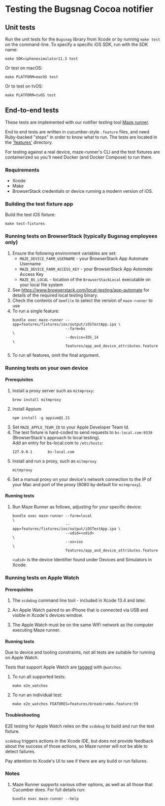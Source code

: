 # Testing the Bugsnag Cocoa notifier

## Unit tests

Run the unit tests for the `Bugsnag` library from Xcode or by running `make
test` on the command-line. To specify a specific iOS SDK, run with the SDK name:

    make SDK=iphonesimulator11.3 test

Or test on macOS:

    make PLATFORM=macOS test

Or to test on tvOS:

    make PLATFORM=tvOS test

## End-to-end tests

These tests are implemented with our notifier testing tool [Maze runner](https://github.com/bugsnag/maze-runner).

End to end tests are written in cucumber-style `.feature` files, and need Ruby-backed "steps" in order to know what to 
run. The tests are located in the ['features'](/features/) directory.

For testing against a real device, maze-runner's CLI and the test fixtures are containerized so you'll need Docker 
(and Docker Compose) to run them.

### Requirements

- Xcode
- Make
- BrowserStack credentials or device running a modern version of iOS.

### Building the test fixture app

Build the test iOS fixture:
 ```shell script
 make test-fixtures
 ```

### Running tests on BrowserStack (typically Bugsnag employees only)

1. Ensure the following environment variables are set:
    - `MAZE_DEVICE_FARM_USERNAME` - your BrowserStack App Automate Username
    - `MAZE_DEVICE_FARM_ACCESS_KEY` - your BrowserStack App Automate Access Key
    - `MAZE_BS_LOCAL` - location of the `BrowserStackLocal` executable on your local file system
2. See https://www.browserstack.com/local-testing/app-automate for details of the required local testing binary.
3. Check the contents of `Gemfile` to select the version of `maze-runner` to use
4. To run a single feature:
    ```shell script
    bundle exec maze-runner --app=features/fixtures/ios/output/iOSTestApp.ipa \
                            --farm=bs                                         \
                            --device=IOS_14                                   \
                            features/app_and_device_attributes.feature
    ```
5. To run all features, omit the final argument.

### Running tests on your own device

#### Prerequisites

1. Install a proxy server such as `mitmproxy`:
   ```shell script
   brew install mitmproxy
   ```
2. Install Appium 
   ```
   npm install -g appium@1.21
   ```
3. Set `MAZE_APPLE_TEAM_ID` to your Apple Developer Team Id.
4. The test fixture is hard-coded to send requests to `bs-local.com:9339` (BrowserStack's approach to local testing).  
   Add an entry for bs-local.com to `/etc/hosts`:
   ```
   127.0.0.1       bs-local.com
   ```
5. Install and run a proxy, such as `mitmproxy`
    ```shell script
   mitmproxy
   ```
6. Set a manual proxy on your device's network connection to the IP of your Mac and port of the proxy 
   (8080 by default for `mitmproxy`).
 
#### Running tests

1. Run Maze Runner as follows, adjusting for your specific device:
    ```shell script
    bundle exec maze-runner --farm=local                                      \
                            --app=features/fixtures/ios/output/iOSTestApp.ipa \
                            --udid=<udid>                                     \
                            --os=ios                                          \
                            features/app_and_device_attributes.feature
    ```
   `<udid>` is the device Identifier found under Devices and Simulators in Xcode.

### Running tests on Apple Watch

#### Prerequisites

1. The `xcdebug` command line tool - included in Xcode 13.4 and later.

2. An Apple Watch paired to an iPhone that is connected via USB and visible in Xcode's devices window.

3. The Apple Watch must be on the same WiFi network as the computer executing Maze runner.

#### Running tests

Due to device and tooling constraints, not all tests are suitable for running on Apple Watch.

Tests that support Apple Watch are [tagged](https://cucumber.io/docs/cucumber/api/#tags) with `@watchos`.

1. To run all supported tests:
    ```shell script
    make e2e_watchos
    ```

2. To run an individual test:
    ```shell script
    make e2e_watchos FEATURES=features/breadcrumbs.feature:59
    ```

#### Troubleshooting

E2E testing for Apple Watch relies on the `xcdebug` to build and run the test fixture.

`xcdebug` triggers actions in the Xcode IDE, but does not provide feedback about the success of those actions, so Maze runner will not be able to detect failures.

Pay attention to Xcode's UI to see if there are any build or run failures.

### Notes

1. Maze Runner supports various other options, as well as all those that Cucumber does. For full details run:
    ```shell script
    bundle exec maze-runner --help
    ```
